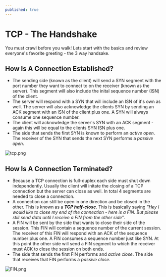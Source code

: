 ```yaml
---
published: true
---
```

# **TCP - The Handshake**


You must crawl before you walk! Lets start with the basics and review everyone's favorite greeting - the 3 way handsake.

## How Is A Connection Established?

- The sending side (known as the client) will send a SYN segment with the port number they want to connect to on the receiver (known as the server). This segment will also include the inital sequence number (ISN) of the client.
- The server will respond with a SYN that will include an ISN of it's own as well. The server will also acknowledge the clients SYN by sending an ACK segment with an ISN of the client plus one. A SYN will always consume one sequence number.
- The client will acknowledge the server's SYN with an ACK segment - again this will be equal to the clients SYN ISN plus one.
- The side that sends the first SYN is known to perform an _active open_. The receiver of the SYN that sends the next SYN performs a _passive open_.

![tcp.png]({{site.baseurl}}/images/tcp.png)


## How Is A Connection Terminated?

- Because a TCP connection is full-duplex each side must shut down independently. Usually the client will initate the closing of a TCP connection but the server can close as well. In total 4 segments are needed to close a connection.
- A connection can still be open in one direction and be closed in the other. This is known as a **_TCP half-close_**. This is basically saying _"Hey I would like to close my end of the connection - here is a FIN. But please still send data until I receive a FIN from the other side"_.
- A FIN will be sent by the side that wants to close their side of the session. This FIN will contain a sequence number of the current session. The receiver of this FIN will respond with an ACK of the sequence number plus one. A FIN consumes a sequence number just like SYN. At this point the other side will send a FIN segment to which the receiver must ACK to close the session on both ends.
- The side that sends the first FIN performs and _active close_. The side that receives that FIN performs a _passive close_.

![FIN.png]({{site.baseurl}}/images/FIN.png)
